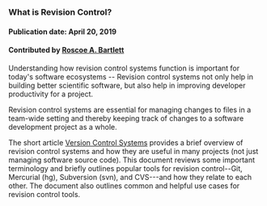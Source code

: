 ### What is Revision Control?
#### Publication date: April 20, 2019
#### Contributed by [Roscoe A. Bartlett](https://github.com/bartlettroscoe)

<!--deck start--->
Understanding how revision control systems function is important for today's software ecosystems -- Revision control systems not only help in building better scientific software, but also help in improving developer productivity for a project.
<!--deck end--->

<!--body start--->
Revision control systems are essential for managing changes to files in a team-wide setting and thereby keeping track of changes to a software development project as a whole. 

The short article [Version Control Systems](../Blog/VersionControlSystems.md) provides a brief overview of revision control systems and how they are useful in many projects (not just managing software source code).  This document reviews some important terminology and briefly outlines popular tools for revision control--Git, Mercurial (hg), Subversion (svn), and CVS---and how they relate to each other.  The document also outlines common and helpful use cases for revision control tools.
<!--body end--->

<!---
Publish: yes
Pinned: yes
Topics: revision control
--->
